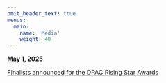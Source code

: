 ```yaml
---
omit_header_text: true
menus:
  main:
    name: 'Media'
    weight: 40
---
```


**May 1, 2025**

[Finalists announced for the DPAC Rising Star Awards](https://www.dpacnc.com/news/detail/finalists-announced-for-the-dpac-rising-star-awards-1)
